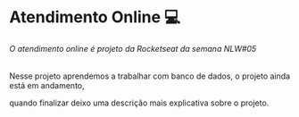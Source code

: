 # Atendimento Online :computer:

###### O atendimento online é projeto da Rocketseat da semana NLW#05

Nesse projeto aprendemos a trabalhar com banco de dados, o projeto ainda está em andamento,

quando finalizar deixo uma descrição mais explicativa sobre o projeto.

